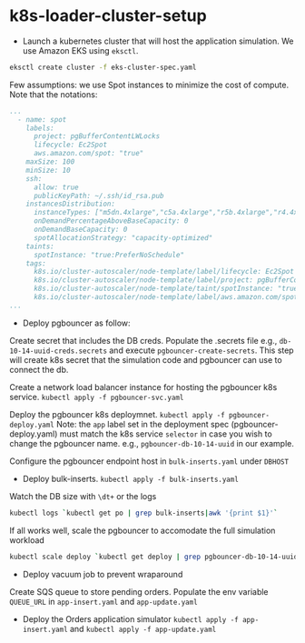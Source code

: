 # k8s-loader-cluster-setup

* Launch a kubernetes cluster that will host the application simulation. We use Amazon EKS using `eksctl`. 

```sh
eksctl create cluster -f eks-cluster-spec.yaml
```
Few assumptions: we use Spot instances to minimize the cost of compute. Note that the notations:

```yaml
...
  - name: spot
    labels:
      project: pgBufferContentLWLocks
      lifecycle: Ec2Spot
      aws.amazon.com/spot: "true"
    maxSize: 100
    minSize: 10
    ssh:
      allow: true
      publicKeyPath: ~/.ssh/id_rsa.pub
    instancesDistribution:
      instanceTypes: ["m5dn.4xlarge","c5a.4xlarge","r5b.4xlarge","r4.4xlarge","r5dn.4xlarge","r5.4xlarge","r5ad.4xlarge","r5n.4xlarge","c5.4xlarge","c5d.4xlarge","m5.4xlarge","m5a.4xlarge","m5n.4xlarge","c4.4xlarge","c3.4xlarge"]
      onDemandPercentageAboveBaseCapacity: 0
      onDemandBaseCapacity: 0
      spotAllocationStrategy: "capacity-optimized"
    taints:
      spotInstance: "true:PreferNoSchedule"
    tags:
      k8s.io/cluster-autoscaler/node-template/label/lifecycle: Ec2Spot
      k8s.io/cluster-autoscaler/node-template/label/project: pgBufferContentLWLocks
      k8s.io/cluster-autoscaler/node-template/taint/spotInstance: "true:PreferNoSchedule"
      k8s.io/cluster-autoscaler/node-template/label/aws.amazon.com/spot: "true"
...
```


* Deploy pgbouncer as follow:

Create secret that includes the DB creds. Populate the .secrets file e.g., `db-10-14-uuid-creds.secrets` and execute `pgbouncer-create-secrets`.
This step will create k8s secret that the simulation code and pgbouncer can use to connect the db. 

Create a network load balancer instance for hosting the pgbouncer k8s service. `kubectl apply -f pgbouncer-svc.yaml`

Deploy the pgbouncer k8s deploymnet. `kubectl apply -f pgbouncer-deploy.yaml`
Note: the `app` label set in the deployment spec (pgbouncer-deploy.yaml) must match the k8s service `selector` in case you wish to change the pgbouncer name. e.g., `pgbouncer-db-10-14-uuid` in our example.  

Configure the pgbouncer endpoint host in `bulk-inserts.yaml` under `DBHOST`

* Deploy bulk-inserts. `kubectl apply -f bulk-inserts.yaml`

Watch the DB size with `\dt+` or the logs 

```sh
kubectl logs `kubectl get po | grep bulk-inserts|awk '{print $1}'`
```

If all works well, scale the pgbouncer to accomodate the full simulation workload 

```sh
kubectl scale deploy `kubectl get deploy | grep pgbouncer-db-10-14-uuid | awk '{print $1}'` --replicas=20
```

* Deploy vacuum job to prevent wraparound

Create SQS queue to store pending orders. Populate the env variable `QUEUE_URL` in `app-insert.yaml` and `app-update.yaml`

* Deploy the Orders application simulator `kubectl apply -f app-insert.yaml` and `kubectl apply -f app-update.yaml`
